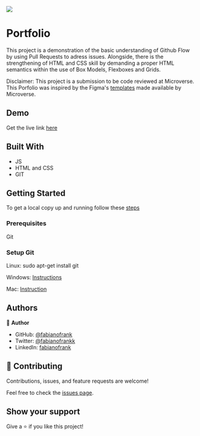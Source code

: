 ![](https://img.shields.io/badge/Microverse-blueviolet)

# Portfolio

This project is a demonstration of the basic understanding of Github Flow by using Pull Requests to adress issues. Alongside, there is the strengthening of HTML and CSS skill by demanding a proper HTML semantics within the use of Box Models, Flexboxes and Grids.

Disclaimer: This project is a submission to be code reviewed at Microverse. This Porfolio was inspired by the Figma's [templates](https://www.figma.com/file/l7SqJ3ZfkAKih9sFxvWSR4/Microverse-Student-Project-1?node-id=48%3A2346) made available by Microverse.

## Demo
Get the live link [here](https://fabianofrank.github.io/portfolio/)

## Built With

- JS
- HTML and CSS
- GIT

## Getting Started
To get a local copy up and running follow these [steps](https://docs.github.com/en/repositories/creating-and-managing-repositories/cloning-a-repository)

### Prerequisites
Git

### Setup Git

Linux: sudo apt-get install git

Windows: [Instructions](https://git-for-windows.github.io)

Mac: [Instruction](https://sourceforge.net/projects/git-osx-installer/files/)

## Authors

👤 **Author**

- GitHub: [@fabianofrank](https://github.com/fabianofrank)
- Twitter: [@fabianofrankk](https://twitter.com/fabianofrankk)
- LinkedIn: [fabianofrank](https://linkedin.com/in/fabianofrank)


## 🤝 Contributing

Contributions, issues, and feature requests are welcome!

Feel free to check the [issues page](../../issues/).

## Show your support

Give a ⭐️ if you like this project!
